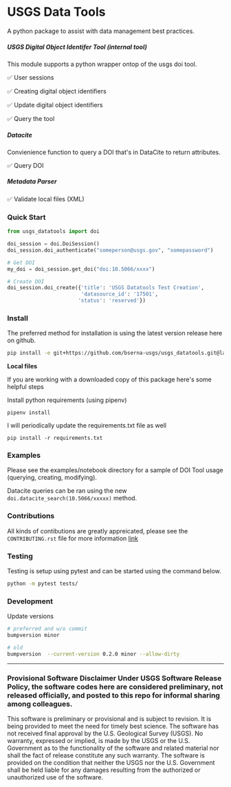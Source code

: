 # USGS Data Tools

A python package to assist with data management best practices.

##### USGS Digital Object Identifer Tool (internal tool)

This module supports a python wrapper ontop of the usgs doi tool. 

✅ User sessions

✅ Creating digital object identifiers

✅ Update digital object identifiers

✅ Query the tool

##### Datacite 

Convienience function to query a DOI that's in DataCite to return attributes.

✅ Query DOI 

##### Metadata Parser 

✅ Validate local files (XML)

### Quick Start

```python
from usgs_datatools import doi

doi_session = doi.DoiSession()
doi_session.doi_authenticate("someperson@usgs.gov", "somepassword")

# Get DOI
my_doi = doi_session.get_doi("doi:10.5066/xxxx")

# Create DOI
doi_session.doi_create({'title': 'USGS Datatools Test Creation',
                        'datasource_id': '17501', 
            		   'status': 'reserved'})
```

### Install 

The preferred method for installation is using the latest version release here on github.

```sh
pip install -e git+https://github.com/bserna-usgs/usgs_datatools.git@latest
```

__Local files__

If you are working with a downloaded copy of this package here's some helpful steps

Install python requirements (using pipenv)

```
pipenv install
```

I will periodically update the requirements.txt file as well

```
pip install -r requirements.txt
```

### Examples

Please see the examples/notebook directory for a sample of DOI Tool usage (querying, creating, modifying).

Datacite queries can be ran using the new ```doi.datacite_search(10.5066/xxxxx)``` method.

### Contributions

All kinds of contibutions are greatly appreicated, please see the ```CONTRIBUTING.rst``` file for more information [link](https://github.com/bserna-usgs/usgs_datatools/blob/master/CONTRIBUTING.rst)


### Testing

Testing is setup using pytest and can be started using the command below.

```sh
python -m pytest tests/
```

### Development

Update versions

```sh
# preferred and w/o commit 
bumpversion minor

# old
bumpversion  --current-version 0.2.0 minor --allow-dirty
```

<hr>

### Provisional Software Disclaimer Under USGS Software Release Policy, the software codes here are considered preliminary, not released officially, and posted to this repo for informal sharing among colleagues.

This software is preliminary or provisional and is subject to revision. It is being provided to meet the need for timely best science. The software has not received final approval by the U.S. Geological Survey (USGS). No warranty, expressed or implied, is made by the USGS or the U.S. Government as to the functionality of the software and related material nor shall the fact of release constitute any such warranty. The software is provided on the condition that neither the USGS nor the U.S. Government shall be held liable for any damages resulting from the authorized or unauthorized use of the software.

